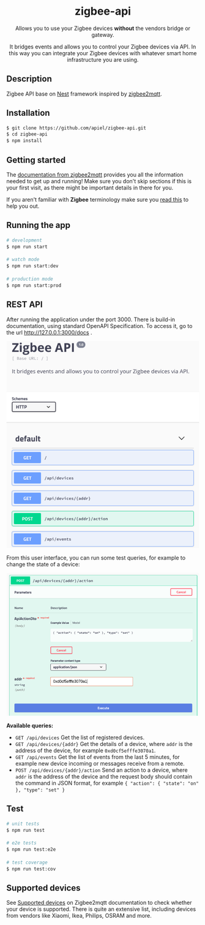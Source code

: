 <div align="center">
    <h1>zigbee-api</h1>
    <p>
        Allows you to use your Zigbee devices <b>without</b> the vendors bridge or gateway.
    </p>
    <p>
        It bridges events and allows you to control your Zigbee devices via API. In this way you can integrate your Zigbee devices with whatever smart home infrastructure you are using.
    </p>
</div>

## Description

Zigbee API base on [Nest](https://github.com/nestjs/nest) framework inspired by [zigbee2mqtt](https://github.com/Koenkk/zigbee2mqtt).

## Installation

```bash
$ git clone https://github.com/apiel/zigbee-api.git
$ cd zigbee-api
$ npm install
```

## Getting started

The [documentation from zigbee2mqtt](https://koenkk.github.io/zigbee2mqtt/) provides you all the information needed to get up and running! Make sure you don't skip sections if this is your first visit, as there might be important details in there for you.

If you aren't familiar with **Zigbee** terminology make sure you [read this](https://koenkk.github.io/zigbee2mqtt/information/zigbee_network.html) to help you out.


## Running the app

```bash
# development
$ npm run start

# watch mode
$ npm run start:dev

# production mode
$ npm run start:prod
```

## REST API

After running the application under the port 3000. There is build-in documentation, using standard OpenAPI Specification. To access it, go to the url http://127.0.0.1:3000/docs . 

![swagger documentation](docs/images/swagger.png)

From this user interface, you can run some test queries, for example to change the state of a device:

![swagger tryout](docs/images/swagger_tryout.png)

**Available queries:**

- `GET /api/devices` Get the list of registered devices.
- `GET /api/devices/{addr}` Get the details of a device, where `addr` is the address of the device, for example `0xd0cf5efffe3070a1`.
- `GET /api/events` Get the list of events from the last 5 minutes, for example new device incoming or messages receive from a remote.
- `POST /api/devices/{addr}/action` Send an action to a device, where `addr` is the address of the device and the request body should contain the command in JSON format, for example `{ "action": { "state": "on" }, "type": "set" }`

## Test

```bash
# unit tests
$ npm run test

# e2e tests
$ npm run test:e2e

# test coverage
$ npm run test:cov
```

## Supported devices
See [Supported devices](https://koenkk.github.io/zigbee2mqtt/information/supported_devices.html) on Zigbee2mqtt documentation to check whether your device is supported. There is quite an extensive list, including devices from vendors like Xiaomi, Ikea, Philips, OSRAM and more.
